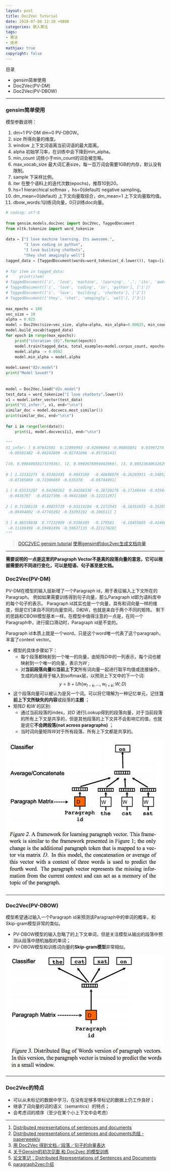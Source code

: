 ```yaml
---
layout: post
title: Doc2Vec Tutorial
date: 2018-07-08 12:10 +0800
categories: 嵌入算法
tags:
- 算法
- 技术
mathjax: true
copyright: false
---
```


目录

* gensim简单使用
* Doc2Vec(PV-DM)
* Doc2Vec(PV-DBOW)


---------

### gensim简单使用

模型参数说明：
1. dm=1 PV-DM  dm=0 PV-DBOW。
2. size 所得向量的维度。
3. window 上下文词语离当前词语的最大距离。
4. alpha 初始学习率，在训练中会下降到min_alpha。
5. min_count 词频小于min_count的词会被忽略。
6. max_vocab_size 最大词汇表size，每一百万词会需要1GB的内存，默认没有限制。
7. sample 下采样比例。
8. iter 在整个语料上的迭代次数(epochs)，推荐10到20。
9. hs=1 hierarchical softmax ，hs=0(default) negative sampling。
10. dm_mean=0(default) 上下文向量取综合，dm_mean=1 上下文向量取均值。
11. dbow_words:1训练词向量，0只训练doc向量。

```python
# coding: utf-8

from gensim.models.doc2vec import Doc2Vec, TaggedDocument
from nltk.tokenize import word_tokenize

data = ["I love machine learning. Its awesome.",
        "I love coding in python",
        "I love building chatbots",
        "they chat amagingly well"]
tagged_data = [TaggedDocument(words=word_tokenize(_d.lower()), tags=[i]) for i, _d in enumerate(data)]

# for item in tagged_data:
#     print(item)
# TaggedDocument(['i', 'love', 'machine', 'learning', '.', 'its', 'awesome', '.'], ['0'])
# TaggedDocument(['i', 'love', 'coding', 'in', 'python'], ['1'])
# TaggedDocument(['i', 'love', 'building', 'chatbots'], ['2'])
# TaggedDocument(['they', 'chat', 'amagingly', 'well'], ['3'])

max_epochs = 100
vec_size = 10
alpha = 0.025
model = Doc2Vec(size=vec_size, alpha=alpha, min_alpha=0.00025, min_count=1, dm=1)
model.build_vocab(tagged_data)
for epoch in range(max_epochs):
    print("iteration {0}".format(epoch))
    model.train(tagged_data, total_examples=model.corpus_count, epochs=model.iter)
    model.alpha -= 0.0002
    model.min_alpha = model.alpha

model.save("d2v.model")
print("Model Saved!")


model = Doc2Vec.load("d2v.model")
test_data = word_tokenize("I love chatbots".lower())
v1 = model.infer_vector(test_data)
print("V1_infer:", v1, end="\n\n")
similar_doc = model.docvecs.most_similar(1)
print(similar_doc, end="\n\n")

for i in range(len(data)):
    print(i, model.docvecs[i], end="\n\n")

"""
V1_infer: [ 0.07642581  0.11099993 -0.02696064 -0.06895891  0.01907274 -0.08622721
 -0.00581482 -0.08242869 -0.02741096 -0.05718143]

[(0, 0.9964085817337036), (2, 0.9903678894042969), (3, 0.985236406326294)]

0 [ 1.22332275  0.93302435  0.0843188  -0.40848678 -0.26203951 -0.54852372
 -0.07185869 -0.72306669 -0.635378   -0.05744991]

1 [ 0.83533287  0.64208162  0.04288336 -0.28720176 -0.17140444 -0.43564293
 -0.0435797  -0.45327306 -0.46411869 -0.12211297]

2 [ 0.71188128  0.49025729 -0.03114104 -0.2172543  -0.18351653 -0.35265383
 -0.09494802 -0.47745392 -0.33393192 -0.1065111 ]

3 [ 0.86559838  0.77232999 -0.0108105  -0.179581   -0.10455605 -0.41468951
 -0.11108498 -0.59402496 -0.59637135 -0.22117028]
"""
```

> [DOC2VEC gensim tutorial](https://medium.com/@mishra.thedeepak/doc2vec-simple-implementation-example-df2afbbfbad5)
> [使用gensim的doc2vec生成文档向量](https://blog.csdn.net/weixin_39837402/article/details/80254868)

-----------

**需要说明的一点是这里的Paragraph Vector不是真的段落向量的意思，它可以根据需要的不同进行变化，可以是短语、句子甚至是文档。** 

### Doc2Vec(PV-DM)

PV-DM在模型的输入层新增了一个Paragraph id，用于表征输入上下文所在的Paragraph。
例如如果需要训练得到句子向量，那么Paragraph id即为语料库中的每个句子的表示。
Paragraph id其实也是一个向量，具有和词向量一样的维度，但是它们来自不同的向量空间，D和W，也就是来自于两个不同的矩阵。
剩下的思路和CBOW模型基本一样。在模型中值得注意的一点是，在同一个Paragraph中，进行窗口滑动时，Paragraph id是不变的。

Paragraph id本质上就是一个word，只是这个word唯一代表了这个paragraph，丰富了context vector。

- 模型的具体步骤如下：
  - 每个段落都映射到一个唯一的向量，由矩阵$D$中的一列表示，每个词也被映射到一个唯一的向量，表示为$W$ ;
  - 对**当前段落向量**和**当前上下文**所有词向量一起进行取平均值或连接操作，生成的向量用于输入到softmax层，以预测上下文中的下一个词: $$y=b+Uh(w_{t-k}, \dots, w_{t+k}; W; D)$$ 
- 这个段落向量可以被认为是另一个词。可以将它理解为一种记忆单元，记住**当前上下文所缺失的内容**或段落的**主题** ；
- 矩阵$D$ 和$W$ 的区别:
  - 通过当前段落的index，对$D$ 进行Lookup得到的段落向量，对于当前段落的所有上下文是共享的，但是其他段落的上下文并不会影响它的值，也就是说它**不会跨段落(not across paragraphs)** ；
  - 当时词向量矩阵$W$对于所有段落、所有上下文都是共享的。

![pv-dm](/posts_res/2018-07-08-doc2vectutorial/1.png)


--------

### Doc2Vec(PV-DBOW)

模型希望通过输入一个Paragraph id来预测该Paragraph中的单词的概率，和Skip-gram模型非常的类似。

- PV-DBOW模型的输入忽略了的上下文单词，但是关注模型从输出的段落中预测从段落中随机抽取的单词；
- PV-DBOW模型和训练词向量的**Skip-gram模型**非常相似。

![pv-dbow](/posts_res/2018-07-08-doc2vectutorial/2.png)


--------

### Doc2Vec的特点

- 可以从未标记的数据中学习，在没有足够多带标记的数据上仍工作良好；
- 继承了词向量的词的语义（semantics）的特点；
- 会考虑词的顺序（至少在某个小上下文中会考虑）


----------

> 
1. [Distributed representations of sentences and documents](https://arxiv.org/pdf/1405.4053.pdf)
2. [Distributed representations of sentences and documents总结 - paperweekly](https://www.paperweekly.site/papers/notes/135)
3. [用 Doc2Vec 得到文档／段落／句子的向量表达](https://blog.csdn.net/aliceyangxi1987/article/details/75097598)
4. [关于Gensim的初次见面 和 Doc2vec 的模型训练](https://blog.csdn.net/qq_36472696/article/details/77871723)
5. [论文笔记：Distributed Representations of Sentences and Documents](https://github.com/llhthinker/NLP-Papers/blob/master/distributed%20representations/2017-11/Distributed%20Representations%20of%20Sentences%20and%20Documents/note.md)
6. [paragraph2vec介绍](http://d0evi1.com/paragraph2vec/)
